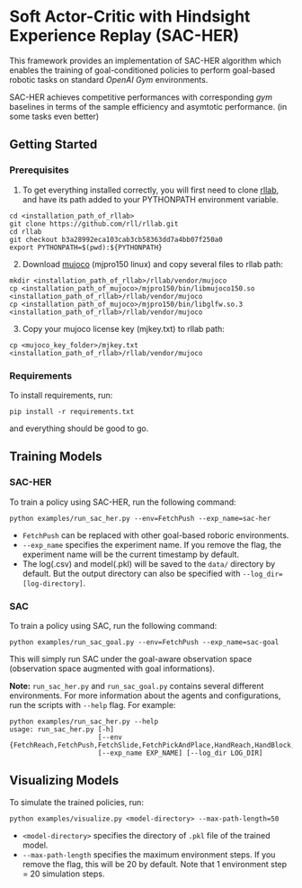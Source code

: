 # Soft Actor-Critic with Hindsight Experience Replay (SAC-HER)
This framework provides an implementation of SAC-HER algorithm which enables the training of goal-conditioned policies to perform goal-based robotic tasks on standard *OpenAI Gym* environments.

SAC-HER achieves competitive performances with corresponding *gym* baselines in terms of the sample efficiency and asymtotic performance.
(in some tasks even better)

## Getting Started

### Prerequisites

1. To get everything installed correctly, you will first need to clone [rllab](https://github.com/rll/rllab), and have its path added to your PYTHONPATH environment variable.

```
cd <installation_path_of_rllab>
git clone https://github.com/rll/rllab.git
cd rllab
git checkout b3a28992eca103cab3cb58363dd7a4bb07f250a0
export PYTHONPATH=$(pwd):${PYTHONPATH}
```

2. Download [mujoco](https://www.roboti.us/index.html) (mjpro150 linux) and copy several files to rllab path: 

```
mkdir <installation_path_of_rllab>/rllab/vendor/mujoco
cp <installation_path_of_mujoco>/mjpro150/bin/libmujoco150.so <installation_path_of_rllab>/rllab/vendor/mujoco
cp <installation_path_of_mujoco>/mjpro150/bin/libglfw.so.3 <installation_path_of_rllab>/rllab/vendor/mujoco
```

3. Copy your mujoco license key (mjkey.txt) to rllab path:

```
cp <mujoco_key_folder>/mjkey.txt <installation_path_of_rllab>/rllab/vendor/mujoco
```

### Requirements

To install requirements, run:

```
pip install -r requirements.txt
```

and everything should be good to go.

## Training Models

### SAC-HER

To train a policy using SAC-HER, run the following command:

```
python examples/run_sac_her.py --env=FetchPush --exp_name=sac-her
```

- `FetchPush` can be replaced with other goal-based roboric environments.
- `--exp_name` specifies the experiment name. If you remove the flag, the experiment name will be the current timestamp by default.
- The log(.csv) and model(.pkl) will be saved to the `data/` directory by default. But the output directory can also be specified with `--log_dir=[log-directory]`.

### SAC

To train a policy using SAC, run the following command:

```
python examples/run_sac_goal.py --env=FetchPush --exp_name=sac-goal
```

This will simply run SAC under the goal-aware observation space (observation space augmented with goal informations).

**Note:**
`run_sac_her.py` and `run_sac_goal.py` contains several different environments.
For more information about the agents and configurations, run the scripts with `--help` flag. For example:

```
python examples/run_sac_her.py --help
usage: run_sac_her.py [-h]
                      [--env {FetchReach,FetchPush,FetchSlide,FetchPickAndPlace,HandReach,HandBlock,HandEgg,HandPen}]
                      [--exp_name EXP_NAME] [--log_dir LOG_DIR]
```

## Visualizing Models

To simulate the trained policies, run:

```
python examples/visualize.py <model-directory> --max-path-length=50
```

- `<model-directory>` specifies the directory of `.pkl` file of the trained model.
- `--max-path-length` specifies the maximum environment steps. If you remove the flag, this will be 20 by default. Note that 1 environment step = 20 simulation steps.
